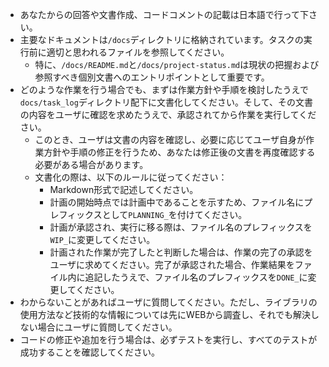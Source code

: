- あなたからの回答や文書作成、コードコメントの記載は日本語で行って下さい。
- 主要なドキュメントは`/docs`ディレクトリに格納されています。タスクの実行前に適切と思われるファイルを参照してください。
  - 特に、`/docs/README.md`と`/docs/project-status.md`は現状の把握および参照すべき個別文書へのエントリポイントとして重要です。
- どのような作業を行う場合でも、まずは作業方針や手順を検討したうえで`docs/task_log`ディレクトリ配下に文書化してください。そして、その文書の内容をユーザに確認を求めたうえで、承認されてから作業を実行してください。
  - このとき、ユーザは文書の内容を確認し、必要に応じてユーザ自身が作業方針や手順の修正を行うため、あなたは修正後の文書を再度確認する必要がある場合があります。
  - 文書化の際は、以下のルールに従ってください：
    - Markdown形式で記述してください。
    - 計画の開始時点では計画中であることを示すため、ファイル名にプレフィックスとして`PLANNING_`を付けてください。
    - 計画が承認され、実行に移る際は、ファイル名のプレフィックスを`WIP_`に変更してください。
    - 計画された作業が完了したと判断した場合は、作業の完了の承認をユーザに求めてください。完了が承認された場合、作業結果をファイル内に追記したうえで、ファイル名のプレフィックスを`DONE_`に変更してください。
- わからないことがあればユーザに質問してください。ただし、ライブラリの使用方法など技術的な情報については先にWEBから調査し、それでも解決しない場合にユーザに質問してください。
- コードの修正や追加を行う場合は、必ずテストを実行し、すべてのテストが成功することを確認してください。